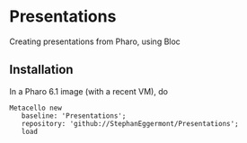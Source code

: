 # Presentations
Creating presentations from Pharo, using Bloc

## Installation

In a Pharo 6.1 image (with a recent VM), do

```smalltalk
Metacello new
   baseline: 'Presentations';
   repository: 'github://StephanEggermont/Presentations';
   load
```

